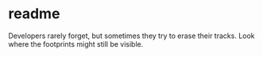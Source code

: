 # readme
Developers rarely forget, but sometimes they try to erase their tracks. Look where the footprints might still be visible.